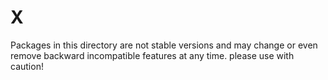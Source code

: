 # X

Packages in this directory are not stable versions and may change or even remove backward incompatible features at any time. please use with caution!